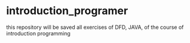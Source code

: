 # introduction_programer
this repository  will be saved all exercises of DFD, JAVA, of the course of introduction programming
